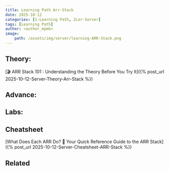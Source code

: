 ```yaml
---
title: Learning Path Arr-Stack
date: 2025-10-12
categories: [1-Learning Path, 2Ler-Server]
tags: [Learning Path]
author: <author_mpmk>
image:
    path: /assets/img/server/learning-ARR-Stack.png
---
```


## Theory:
[🎬 ARR Stack 101 : Understanding the Theory Before You Try It]({% post_url 2025-10-12-Server-Theory-Arr-Stack %})

## Advance:

## Labs:

## Cheatsheet
[What Does Each ARR Do? 🤔 Your Quick Reference Guide to the ARR Stack]({% post_url 2025-10-12-Server-Cheatsheet-ARR-Stack %})

## Related